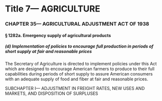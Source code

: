 
# Title 7— AGRICULTURE
### CHAPTER 35— AGRICULTURAL ADJUSTMENT ACT OF 1938
#### § 1282a. Emergency supply of agricultural products
##### (d) Implementation of policies to encourage full production in periods of short supply at fair and reasonable prices

The Secretary of Agriculture is directed to implement policies under this Act which are designed to encourage American farmers to produce to their full capabilities during periods of short supply to assure American consumers with an adequate supply of food and fiber at fair and reasonable prices.

SUBCHAPTER I— ADJUSTMENT IN FREIGHT RATES, NEW USES AND MARKETS, AND DISPOSITION OF SURPLUSES
